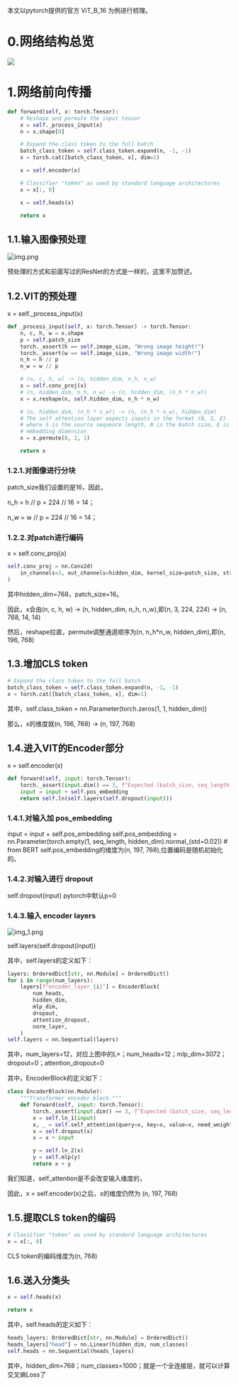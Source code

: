 本文以pytorch提供的官方 ViT_B_16 为例进行梳理。
# 0.网络结构总览
![](vit_b_16.onnx.png)
# 1.网络前向传播
```python
def forward(self, x: torch.Tensor):
    # Reshape and permute the input tensor
    x = self._process_input(x)
    n = x.shape[0]

    # Expand the class token to the full batch
    batch_class_token = self.class_token.expand(n, -1, -1)
    x = torch.cat([batch_class_token, x], dim=1)

    x = self.encoder(x)

    # Classifier "token" as used by standard language architectures
    x = x[:, 0]

    x = self.heads(x)

    return x
```

## 1.1.输入图像预处理
![img.png](img.png)

预处理的方式和前面写过的ResNet的方式是一样的，这里不加赘述。

## 1.2.VIT的预处理
x = self._process_input(x)
```python
def _process_input(self, x: torch.Tensor) -> torch.Tensor:
    n, c, h, w = x.shape
    p = self.patch_size
    torch._assert(h == self.image_size, "Wrong image height!")
    torch._assert(w == self.image_size, "Wrong image width!")
    n_h = h // p
    n_w = w // p

    # (n, c, h, w) -> (n, hidden_dim, n_h, n_w)
    x = self.conv_proj(x)
    # (n, hidden_dim, n_h, n_w) -> (n, hidden_dim, (n_h * n_w))
    x = x.reshape(n, self.hidden_dim, n_h * n_w)

    # (n, hidden_dim, (n_h * n_w)) -> (n, (n_h * n_w), hidden_dim)
    # The self attention layer expects inputs in the format (N, S, E)
    # where S is the source sequence length, N is the batch size, E is the
    # embedding dimension
    x = x.permute(0, 2, 1)

    return x
```
### 1.2.1.对图像进行分块

patch_size我们设置的是16，因此，

n_h = h // p = 224 // 16 = 14； 

n_w = w // p = 224 // 16 = 14； 

### 1.2.2.对patch进行编码
x = self.conv_proj(x)
```python
self.conv_proj = nn.Conv2d(
    in_channels=3, out_channels=hidden_dim, kernel_size=patch_size, stride=patch_size
)
```
其中hidden_dim=768，patch_size=16。

因此，x会由(n, c, h, w) -> (n, hidden_dim, n_h, n_w),即(n, 3, 224, 224) -> (n, 768, 14, 14)

然后，reshape拉直，permute调整通道顺序为(n, n_h*n_w, hidden_dim),即(n, 196, 768)

## 1.3.增加CLS token
```python
# Expand the class token to the full batch
batch_class_token = self.class_token.expand(n, -1, -1)
x = torch.cat([batch_class_token, x], dim=1)
```
其中，self.class_token = nn.Parameter(torch.zeros(1, 1, hidden_dim))

那么，x的维度就(n, 196, 768) -> (n, 197, 768)

## 1.4.进入VIT的Encoder部分
x = self.encoder(x)
```python
def forward(self, input: torch.Tensor):
    torch._assert(input.dim() == 3, f"Expected (batch_size, seq_length, hidden_dim) got {input.shape}")
    input = input + self.pos_embedding
    return self.ln(self.layers(self.dropout(input)))
```

### 1.4.1.对输入加 pos_embedding
input = input + self.pos_embedding
self.pos_embedding = nn.Parameter(torch.empty(1, seq_length, hidden_dim).normal_(std=0.02))  # from BERT
self.pos_embedding的维度为(n, 197, 768),位置编码是随机初始化的。

### 1.4.2.对输入进行 dropout
self.dropout(input)
pytorch中默认p=0

### 1.4.3.输入 encoder layers
![img_1.png](img_1.png)

self.layers(self.dropout(input))

其中，self.layers的定义如下：
```python
layers: OrderedDict[str, nn.Module] = OrderedDict()
for i in range(num_layers):
    layers[f"encoder_layer_{i}"] = EncoderBlock(
        num_heads,
        hidden_dim,
        mlp_dim,
        dropout,
        attention_dropout,
        norm_layer,
    )
self.layers = nn.Sequential(layers)
```
其中，num_layers=12，对应上图中的L×；num_heads=12；mlp_dim=3072；dropout=0；attention_dropout=0

其中，EncoderBlock的定义如下：
```python
class EncoderBlock(nn.Module):
    """Transformer encoder block."""
    def forward(self, input: torch.Tensor):
        torch._assert(input.dim() == 3, f"Expected (batch_size, seq_length, hidden_dim) got {input.shape}")
        x = self.ln_1(input)
        x, _ = self.self_attention(query=x, key=x, value=x, need_weights=False)
        x = self.dropout(x)
        x = x + input

        y = self.ln_2(x)
        y = self.mlp(y)
        return x + y
```
我们知道，self_attention是不会改变输入维度的，

因此，x = self.encoder(x)之后，x的维度仍然为 (n, 197, 768)


## 1.5.提取CLS token的编码
```python
# Classifier "token" as used by standard language architectures
x = x[:, 0]
```
CLS token的编码维度为(n, 768)

## 1.6.送入分类头
```python
x = self.heads(x)

return x
```

其中，self.heads的定义如下：
```python
heads_layers: OrderedDict[str, nn.Module] = OrderedDict()
heads_layers["head"] = nn.Linear(hidden_dim, num_classes)
self.heads = nn.Sequential(heads_layers)
```
其中，hidden_dim=768；num_classes=1000；就是一个全连接层，就可以计算交叉熵Loss了






